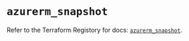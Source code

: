 # `azurerm_snapshot`

Refer to the Terraform Registory for docs: [`azurerm_snapshot`](https://registry.terraform.io/providers/hashicorp/azurerm/3.65.0/docs/resources/snapshot).
